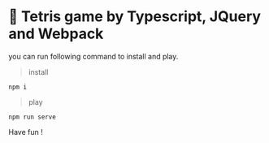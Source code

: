 # 🚀 Tetris game by Typescript, JQuery and Webpack

you can run following command to install and play.

> install
```
npm i
```

> play
```
npm run serve
```


Have fun !

